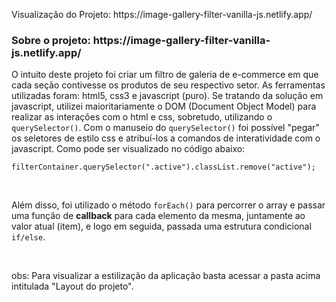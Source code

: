   <p>Visualização do Projeto: https://image-gallery-filter-vanilla-js.netlify.app/</p>
  <h3>Sobre o projeto: https://image-gallery-filter-vanilla-js.netlify.app/</h3>
  <p>O intuito deste projeto foi criar um filtro de galeria de e-commerce em que cada seção contivesse os produtos de seu respectivo setor. As ferramentas utilizadas foram: html5, css3 e javascript (puro). Se tratando da solução em javascript, utilizei maioritariamente o DOM (Document Object Model) para realizar as interações com o html e css, sobretudo, utilizando o <code>querySelector()</code>. Com o manuseio do <code>querySelector()</code> foi possível "pegar" os seletores de estilo css e atribuí-los a comandos de interatividade com o javascript. Como pode ser visualizado no código abaixo:</p>


````filterContainer.querySelector(".active").classList.remove("active");````

<br>

<p>Além disso, foi utilizado o método <code>forEach()</code> para percorrer o array e passar uma função de <b>callback</b> para cada elemento da mesma, juntamente ao valor atual (item), e logo em seguida, passada uma estrutura condicional <code>if/else</code>.</p> <br>

obs: Para visualizar a estilização da aplicação basta acessar a pasta acima intitulada "Layout do projeto".</p>


